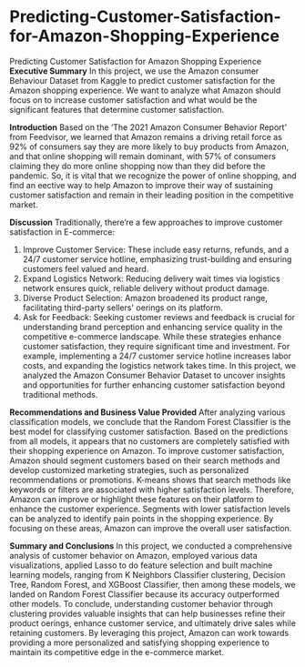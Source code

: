# Predicting-Customer-Satisfaction-for-Amazon-Shopping-Experience
Predicting Customer Satisfaction for Amazon Shopping Experience
**Executive Summary**
In this project, we use the Amazon consumer Behaviour Dataset from Kaggle to predict customer satisfaction for the Amazon shopping experience. We want to analyze what Amazon should focus on to increase customer satisfaction and what would be the significant features that determine customer satisfaction.

**Introduction**
Based on the ‘The 2021 Amazon Consumer Behavior Report’ from Feedvisor, we learned that Amazon remains a driving retail force as 92% of consumers say they are more likely to buy products from Amazon, and that online shopping will remain dominant, with 57% of consumers claiming they do more online shopping now than they did before the pandemic. So, it is vital that we recognize the power of online shopping, and find an e ective way to help Amazon to improve their way of sustaining customer satisfaction and remain in their leading position in the competitive market.

**Discussion**
Traditionally, there’re a few approaches to improve customer satisfaction in E-commerce:
1. Improve Customer Service: These include easy returns, refunds, and a 24/7 customer service hotline, emphasizing trust-building and ensuring customers feel valued and heard.
2. Expand Logistics Network: Reducing delivery wait times via logistics network ensures quick, reliable delivery without product damage.
3. Diverse Product Selection: Amazon broadened its product range, facilitating third-party sellers' o erings on its platform.
4. Ask for Feedback: Seeking customer reviews and feedback is crucial for understanding brand perception and enhancing service quality in the competitive e-commerce landscape.
While these strategies enhance customer satisfaction, they require significant time and investment. For example, implementing a 24/7 customer service hotline increases labor costs, and expanding the logistics network takes time. In this project, we analyzed the Amazon Consumer Behavior Dataset to uncover insights and opportunities for further enhancing customer satisfaction beyond traditional methods.

**Recommendations and Business Value Provided**
After analyzing various classification models, we conclude that the Random Forest Classifier is the best model for classifying customer satisfaction. Based on the predictions from all models, it appears that no customers are completely satisfied with their shopping experience on Amazon. To improve customer satisfaction, Amazon should segment customers based on their search methods and develop customized marketing strategies, such as personalized recommendations or promotions.
K-means shows that search methods like keywords or filters are associated with higher satisfaction levels. Therefore, Amazon can improve or highlight these features on their platform to enhance the customer experience. Segments with lower satisfaction levels can be analyzed to identify pain points in the shopping experience. By focusing on these areas, Amazon can improve the overall user satisfaction.

**Summary and Conclusions**
In this project, we conducted a comprehensive analysis of customer behavior on Amazon, employed various data visualizations, applied Lasso to do feature selection and built machine learning models, ranging from K Neighbors Classifier clustering, Decision Tree, Random Forest, and XGBoost Classifier, then among these models, we landed on Random Forest Classifier because its accuracy outperformed other models. To conclude, understanding customer behavior through clustering provides valuable insights that can help businesses refine their product o erings, enhance customer service, and ultimately drive sales while retaining customers. By leveraging this project, Amazon can work towards providing a more personalized and satisfying shopping experience to maintain its competitive edge in the e-commerce market.
